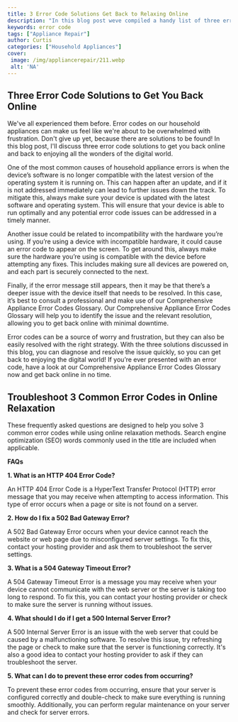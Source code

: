 ```yaml
---
title: 3 Error Code Solutions Get Back to Relaxing Online
description: "In this blog post weve compiled a handy list of three error code solutions to help you get back to enjoying your favorite online activities without tech woes holding you back"
keywords: error code
tags: ["Appliance Repair"]
author: Curtis
categories: ["Household Appliances"]
cover: 
 image: /img/appliancerepair/211.webp
 alt: 'NA'
---
```

## Three Error Code Solutions to Get You Back Online

We've all experienced them before. Error codes on our household appliances can make us feel like we're about to be overwhelmed with frustration. Don't give up yet, because there are solutions to be found! In this blog post, I'll discuss three error code solutions to get you back online and back to enjoying all the wonders of the digital world.

One of the most common causes of household appliance errors is when the device’s software is no longer compatible with the latest version of the operating system it is running on. This can happen after an update, and if it is not addressed immediately can lead to further issues down the track. To mitigate this, always make sure your device is updated with the latest software and operating system. This will ensure that your device is able to run optimally and any potential error code issues can be addressed in a timely manner.

Another issue could be related to incompatibility with the hardware you’re using. If you’re using a device with incompatible hardware, it could cause an error code to appear on the screen. To get around this, always make sure the hardware you’re using is compatible with the device before attempting any fixes. This includes making sure all devices are powered on, and each part is securely connected to the next. 

Finally, if the error message still appears, then it may be that there’s a deeper issue with the device itself that needs to be resolved. In this case, it’s best to consult a professional and make use of our Comprehensive Appliance Error Codes Glossary. Our Comprehensive Appliance Error Codes Glossary will help you to identify the issue and the relevant resolution, allowing you to get back online with minimal downtime. 

Error codes can be a source of worry and frustration, but they can also be easily resolved with the right strategy. With the three solutions discussed in this blog, you can diagnose and resolve the issue quickly, so you can get back to enjoying the digital world! If you’re ever presented with an error code, have a look at our Comprehensive Appliance Error Codes Glossary now and get back online in no time.
## Troubleshoot 3 Common Error Codes in Online Relaxation

These frequently asked questions are designed to help you solve 3 common error codes while using online relaxation methods. Search engine optimization (SEO) words commonly used in the title are included when applicable.

**FAQs**

**1. What is an HTTP 404 Error Code?**

An HTTP 404 Error Code is a HyperText Transfer Protocol (HTTP) error message that you may receive when attempting to access information. This type of error occurs when a page or site is not found on a server.

**2. How do I fix a 502 Bad Gateway Error?**

A 502 Bad Gateway Error occurs when your device cannot reach the website or web page due to misconfigured server settings. To fix this, contact your hosting provider and ask them to troubleshoot the server settings.

**3. What is a 504 Gateway Timeout Error?**

A 504 Gateway Timeout Error is a message you may receive when your device cannot communicate with the web server or the server is taking too long to respond. To fix this, you can contact your hosting provider or check to make sure the server is running without issues.

**4. What should I do if I get a 500 Internal Server Error?**

A 500 Internal Server Error is an issue with the web server that could be caused by a malfunctioning software. To resolve this issue, try refreshing the page or check to make sure that the server is functioning correctly. It's also a good idea to contact your hosting provider to ask if they can troubleshoot the server. 

**5. What can I do to prevent these error codes from occurring?**

To prevent these error codes from occurring, ensure that your server is configured correctly and double-check to make sure everything is running smoothly. Additionally, you can perform regular maintenance on your server and check for server errors.
